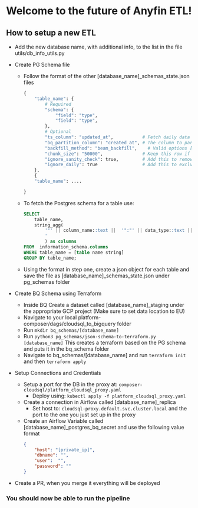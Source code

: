 # Welcome to the **future** of Anyfin ETL!

## How to setup a new ETL

- Add the new database name, with additional info, to the list in the file utils/db_info_utils.py

- Create PG Schema file
    - Follow the format of the other [database_name]_schemas_state.json files
        ```python
        {
            "table_name": {
                # Required
                "schema": {
                    "field": "type", 
                    "field": "type",  
                },
                # Optional
                "ts_column": "updated_at",           # Fetch daily data based on the ts_column - Remove row to fetch all data every day
                "bq_partition_column": "created_at", # The column to partition on in BigQuery
                "backfill_method": "beam_backfill",    # Valid options ["direct_export", "nested_export", "beam_backfill"]
                "chunk_size": "50000",               # Keep this row if backfill_method = "Export"
                "ignore_sanity_check": true,         # Add this to remove a table from the sanity check
                "ignore_daily": true                 # Add this to exclude table from loading daily data
            },
            {
            "table_name": ....

        }
        ```
    - To fetch the Postgres schema for a table use: 
        ```SQL 
        SELECT
            table_name,
            string_agg(
                '"' || column_name::text ||  '":"' || data_type::text || '"', ', 
                '
                ) as columns
        FROM  information_schema.columns
        WHERE table_name = [table name string]
        GROUP BY table_name;
        ```
    - Using the format in step one, create a json object for each table and save the file as [database_name]_schemas_state.json under pg_schemas folder

- Create BQ Schema using Terraform
    - Inside BQ Create a dataset called [database_name]_staging under the appropriate GCP project (Make sure to set data location to EU)
    - Navigate to your local platform-composer/dags/cloudsql_to_bigquery folder
    - Run `mkdir bq_schemas/[database_name]` 
    - Run `python3 pg_schemas/json-schema-to-terraform.py [database_name]` This creates a terraform based on the PG schema and puts it in the bq_schema folder
    - Navigate to bq_schemas/[database_name] and run `terraform init` and then `terraform apply`


- Setup Connections and Credentials
    - Setup a port for the DB in the proxy at: `composer-cloudsql/platform_cloudsql_proxy.yaml`
        - Deploy using: `kubectl apply -f platform_cloudsql_proxy.yaml`
    - Create a connection in Airflow called [database_name]_replica
        - Set host to: `cloudsql-proxy.default.svc.cluster.local` and the port to the one you just set up in the proxy
    - Create an Airflow Variable called [database_name]_postgres_bq_secret and use the following value format
        ```JSON
        {
            "host": "[private_ip]",
            "dbname": "",
            "user":  "",
            "password": ""
        } 
        ```
- Create a PR, when you merge it everything will be deployed

### You should now be able to run the pipeline
